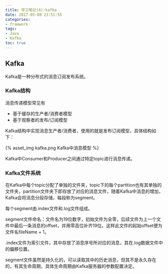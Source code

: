 ```yaml
---
title: 学习笔记(4):kafka
date: 2017-05-08 23:51:55
categories: 
- framwork
tags: 
- Java
- Kafka
toc: true
---
```


## Kafka

Kafka是一种分布式的消息订阅发布系统。

### Kafka结构

消息传递模型常见有

* 基于缓存的生产者/消费者模型
* 基于观察者的发布/订阅模型

Kafka结构中实现消息生产者/消费者，使用的就是发布订阅模型，具体结构如下：

{% asset_img kafka.png Kafka中消息模型 %}

Kafka中Consumer和Producer之间通过特定topic进行消息传递。

### Kafka文件系统

在Kafka中每个topic分配了单独的文件夹，topic下的每个partition也有其单独的文件夹，partition文件夹下即存放了对应的消息文件，随着Kafka中消息的增加，Kafka会将消息分段存储，每段称为segment。

每个segment由.index文件和.log文件组成。

segment文件命名：文件名为19位数字，初始文件为全零，后续文件为上一个文件中最后一条消息的offset，并用零高位补齐19位。这样此文件的起始offset便为文件名fileName + 1。

.index文件为索引文件，其中存放了消息序号所对应的消息，其在.log数据文件中的偏移位置。

segment文件虽然是持久化的，可以读取其中的历史消息，但其不是永久存在的，有其生命周期，具体生命周期由Kafka服务器的参数配置决定。

